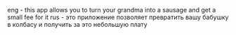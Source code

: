 eng - this app allows you to turn your grandma into a sausage and get a small fee for it
rus - это приложение позволяет превратить вашу бабушку в колбасу и получить за это небольшую плату
